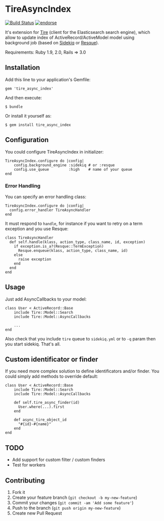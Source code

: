 # TireAsyncIndex

[![Build Status](https://secure.travis-ci.org/EvilFaeton/tire_async_index.png)](http://travis-ci.org/EvilFaeton/tire_async_index) [![endorse](https://api.coderwall.com/evilfaeton/endorsecount.png)](https://coderwall.com/evilfaeton)

It's extension for [Tire](https://github.com/karmi/tire/) (client for the Elasticsearch search engine), which allow to update index of ActiveRecord/ActiveModel model using background job (based on [Sidekiq](https://github.com/mperham/sidekiq) or [Resque](https://github.com/resque/resque)).

Requirements: Ruby 1.9, 2.0, Rails => 3.0

## Installation

Add this line to your application's Gemfile:

    gem 'tire_async_index'

And then execute:

    $ bundle

Or install it yourself as:

    $ gem install tire_async_index

## Configuration

You could configure TireAsyncIndex in initializer:

    TireAsyncIndex.configure do |config|
        config.background_engine :sidekiq # or :resque
        config.use_queue         :high    # name of your queue
    end

### Error Handling

You can specify an error handling class:

    TireAsyncIndex.configure do |config|
      config.error_handler TireAsyncHandler
    end

It must respond to `handle`, for instance if you want to retry on a term
exception and you use Resque:

    class TireAsyncHandler
      def self.handle(klass, action_type, class_name, id, exception)
        if exception.is_a?(Resque::TermException)
          Resque.enqueue(klass, action_type, class_name, id)
        else
          raise exception
        end
      end
    end

## Usage

Just add AsyncCallbacks to your model:

    class User < ActiveRecord::Base
        include Tire::Model::Search
        include Tire::Model::AsyncCallbacks

        ...
    end

Also check that you include `tire` queue to `sidekiq.yml` or to `-q` param then you start sidekiq.
That's all.

## Custom identificator or finder

If you need more complex solution to define identificators and/or finder. You could simply add methods to override default:

    class User < ActiveRecord::Base
        include Tire::Model::Search
        include Tire::Model::AsyncCallbacks

        def self.tire_async_finder(id)
          User.where(...).first
        end

        def async_tire_object_id
          "#{id}-#{name}"
        end
    end

## TODO

* Add support for custom filter / custom finders
* Test for workers

## Contributing

1. Fork it
2. Create your feature branch (`git checkout -b my-new-feature`)
3. Commit your changes (`git commit -am 'Add some feature'`)
4. Push to the branch (`git push origin my-new-feature`)
5. Create new Pull Request
